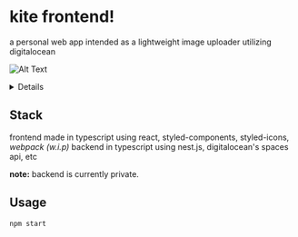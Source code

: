 # kite frontend!

a personal web app intended as a lightweight image uploader utilizing digitalocean

![Alt Text](https://i.ibb.co/ypsCbRz/Screen-Shot-2021-11-17-at-1-55-47-PM.png
)


<Details>
![Alt Text](https://media.giphy.com/media/WgHryLDYO7fzEQVFaz/giphy.gif)
</Details>



## Stack
frontend made in typescript using react, styled-components, styled-icons, *webpack (w.i.p)*
backend in typescript using nest.js, digitalocean's spaces api, etc


**note:** backend is currently private.

## Usage

```bash
npm start
```
